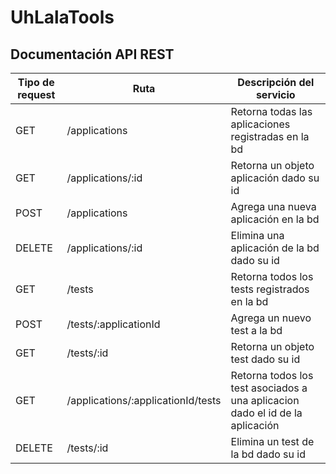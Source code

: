 # UhLalaTools

## Documentación API REST

| Tipo de request | Ruta | Descripción del servicio |
| ---- | --------------------------------- | ---------------------------------------------------------------------------- |
|GET   |/applications                      | Retorna todas las aplicaciones registradas en la bd                          |
|GET   |/applications/:id                  | Retorna un objeto aplicación dado su id                                      |
|POST  |/applications                      | Agrega una nueva aplicación en la bd                                         |
|DELETE|/applications/:id                  | Elimina una aplicación de la bd dado su id                                   |
|GET   |/tests                             | Retorna todos los tests registrados en la bd                                 |
|POST  |/tests/:applicationId              | Agrega un nuevo test a la bd                                                 |
|GET   |/tests/:id                         | Retorna un objeto test dado su id                                            |
|GET   |/applications/:applicationId/tests | Retorna todos los test asociados a una aplicacion dado el id de la aplicación|
|DELETE|/tests/:id                         | Elimina un test de la bd dado su id                                          |
